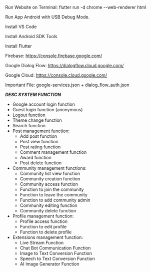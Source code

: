 Run Website on Terminal: flutter run -d chrome --web-renderer html

Run App Android with USB Debug Mode.

Install VS Code

Install Android SDK Tools

Install Flutter

Firebase: https://console.firebase.google.com/

Google Dialog Flow: https://dialogflow.cloud.google.com/

Google Cloud: https://console.cloud.google.com/

Important File: google-services.json + dialog_flow_auth.json

**_DESC SYSTEM FUNCTION_**

- Google account login function
- Guest login function (anonymous)
- Logout function
- Theme change function
- Search function
- Post management function:
  - Add post function
  - Post view function
  - Post rating function
  - Comment management function
  - Award function
  - Post delete function
- Community management functions:
  - Community list view function
  - Community creation function
  - Community access function
  - Function to join the community
  - Function to leave the community
  - Function to add community admin
  - Community editing function
  - Community delete function
- Profile management function:
  - Profile access function
  - Function to edit profile
  - Function to delete profile
- Extensions management function:
  - Live Stream Function
  - Chat Bot Communication Function
  - Image to Text Conversion Function
  - Speech to Text Conversion Function
  - AI Image Generator Function

